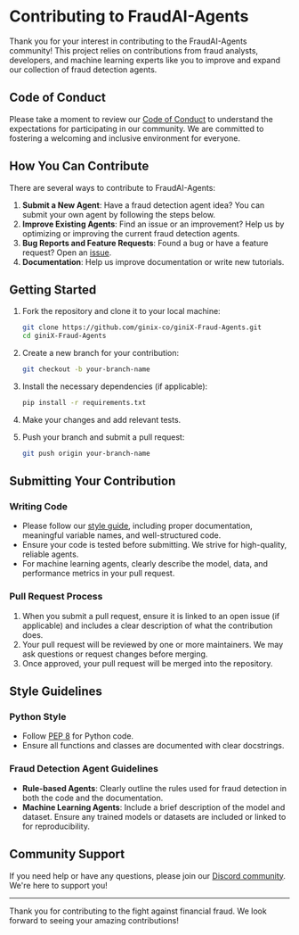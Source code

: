 
# Contributing to FraudAI-Agents

Thank you for your interest in contributing to the FraudAI-Agents community! This project relies on contributions from fraud analysts, developers, and machine learning experts like you to improve and expand our collection of fraud detection agents.

## Code of Conduct

Please take a moment to review our [Code of Conduct](CODE_OF_CONDUCT.md) to understand the expectations for participating in our community. We are committed to fostering a welcoming and inclusive environment for everyone.

## How You Can Contribute

There are several ways to contribute to FraudAI-Agents:

1. **Submit a New Agent**: Have a fraud detection agent idea? You can submit your own agent by following the steps below.
2. **Improve Existing Agents**: Find an issue or an improvement? Help us by optimizing or improving the current fraud detection agents.
3. **Bug Reports and Feature Requests**: Found a bug or have a feature request? Open an [issue](https://github.com/ginix-co/FraudAI-Agents/issues).
4. **Documentation**: Help us improve documentation or write new tutorials.

## Getting Started

1. Fork the repository and clone it to your local machine:
   ```bash
   git clone https://github.com/ginix-co/giniX-Fraud-Agents.git
   cd giniX-Fraud-Agents
   ```

2. Create a new branch for your contribution:
   ```bash
   git checkout -b your-branch-name
   ```

3. Install the necessary dependencies (if applicable):
   ```bash
   pip install -r requirements.txt
   ```

4. Make your changes and add relevant tests.

5. Push your branch and submit a pull request:
   ```bash
   git push origin your-branch-name
   ```

## Submitting Your Contribution

### Writing Code

- Please follow our [style guide](style-guide-link), including proper documentation, meaningful variable names, and well-structured code.
- Ensure your code is tested before submitting. We strive for high-quality, reliable agents.
- For machine learning agents, clearly describe the model, data, and performance metrics in your pull request.

### Pull Request Process

1. When you submit a pull request, ensure it is linked to an open issue (if applicable) and includes a clear description of what the contribution does.
2. Your pull request will be reviewed by one or more maintainers. We may ask questions or request changes before merging.
3. Once approved, your pull request will be merged into the repository.

## Style Guidelines

### Python Style
- Follow [PEP 8](https://www.python.org/dev/peps/pep-0008/) for Python code.
- Ensure all functions and classes are documented with clear docstrings.
  
### Fraud Detection Agent Guidelines
- **Rule-based Agents**: Clearly outline the rules used for fraud detection in both the code and the documentation.
- **Machine Learning Agents**: Include a brief description of the model and dataset. Ensure any trained models or datasets are included or linked to for reproducibility.

## Community Support

If you need help or have any questions, please join our [Discord community](https://discord.gg/VBnkM8F6). We're here to support you!

---

Thank you for contributing to the fight against financial fraud. We look forward to seeing your amazing contributions!
